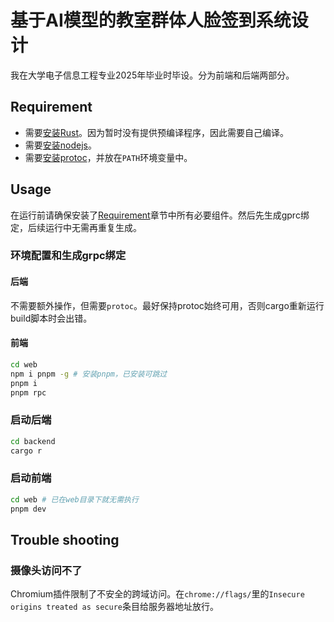 # 基于AI模型的教室群体人脸签到系统设计

我在大学电子信息工程专业2025年毕业时毕设。分为前端和后端两部分。

## Requirement

- 需要[安装Rust](https://www.rust-lang.org/tools/install)。因为暂时没有提供预编译程序，因此需要自己编译。
- 需要[安装nodejs](https://nodejs.org/)。
- 需要[安装protoc](https://github.com/protocolbuffers/protobuf/release)，并放在`PATH`环境变量中。

## Usage

在运行前请确保安装了[Requirement](#requirement)章节中所有必要组件。然后先生成gprc绑定，后续运行中无需再重复生成。

### 环境配置和生成grpc绑定

#### 后端

不需要额外操作，但需要`protoc`。最好保持protoc始终可用，否则cargo重新运行build脚本时会出错。

#### 前端

```sh
cd web
npm i pnpm -g # 安装pnpm，已安装可跳过
pnpm i
pnpm rpc
```

### 启动后端

```sh
cd backend
cargo r
```

### 启动前端

```sh
cd web # 已在web目录下就无需执行
pnpm dev
```

## Trouble shooting

### 摄像头访问不了

Chromium插件限制了不安全的跨域访问。在`chrome://flags/`里的`Insecure origins treated as secure`条目给服务器地址放行。
